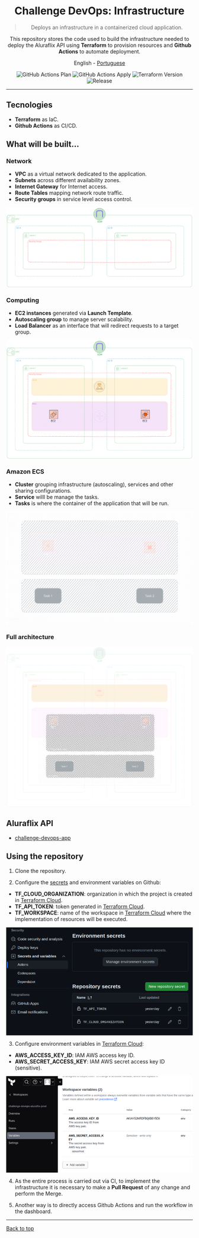 <a id="top"></a>

<div align="center">

# Challenge DevOps: Infrastructure

> Deploys an infrastructure in a containerized cloud application.

This repository stores the code used to build the infrastructure needed to deploy the Aluraflix API using **Terraform** to provision resources and **Github Actions** to automate deployment.

<a>English</a> -
<a href="./README_pt-br.md">Portuguese</a>

</div>

<div align="center" >

![GitHub Actions Plan](https://img.shields.io/github/actions/workflow/status/jeff-pedro/challenge-devops-infra/terraform-plan.yml?event=pull_request&style=flat-square&logo=github-actions&label=plan)
![GitHub Actions Apply](https://img.shields.io/github/actions/workflow/status/jeff-pedro/challenge-devops-infra/terraform-apply.yml?branch=main&event=pull_request&style=flat-square&logo=github-actions&label=apply)
![Terraform Version](https://img.shields.io/badge/terraform-v1.7.1-blueviolet?logo=terraform)
![Release](https://img.shields.io/github/v/release/jeff-pedro/challenge-devops-infra?display_name=tag&include_prereleases&style=flat-square)

</div>

---

## Tecnologies

- **Terraform** as IaC.
- **Github Actions** as CI/CD.

## What will be built...

### Network

- **VPC** as a virtual network dedicated to the application.
- **Subnets** across different availability zones.
- **Internet Gateway** for Internet access.
- **Route Tables** mapping network route traffic.
- **Security groups** in service level access control.

<div align="center" >
  <img src="/docs/img/vpc.svg"  alt="imagem da arquitetura da vpc" align="center"/>
</div>

### Computing

- **EC2 instances** generated via **Launch Template**.
- **Autoscaling group** to manage server scalability.
- **Load Balancer** as an interface that will redirect requests to a target group.

<div align="center" >
  <img src="/docs/img/ec2.svg"  alt="imagem da arquitetura da ec2" align="center"/>
</div>

### Amazon ECS

- **Cluster** grouping infrastructure (autoscaling), services and other sharing configurations.
- **Service** willl be manage the tasks.
- **Tasks** is where the container of the application that will be run.

<div align="center" >
  <img src="/docs/img/ecs.svg"  alt="imagem da arquitetura da ecs" align="center"/>
</div>

### Full architecture

<div align="center" >
  <img src="/docs/img/architecture-v1.svg"  alt="arquitetura da infraestrutura" align="center"/>
</div>

## Aluraflix API

- [challenge-devops-app](https://github.com/jeff-pedro/challenge-devops-app)

## Using the repository

1. Clone the repository.

2. Configure the [secrets](https://docs.github.com/pt/actions/security-guides/using-secrets-in-github-actions) and environment variables on Github:

- **TF_CLOUD_ORGANIZATION**: organization in which the project is created in [Terraform Cloud](https://app.terraform.io/app).
- **TF_API_TOKEN**: token generated in [Terraform Cloud](https://app.terraform.io/app).
- **TF_WORKSPACE**: name of the workspace in [Terraform Cloud](https://app.terraform.io/app) where the implementation of resources will be executed.

<div align="center" >
  <img src="/docs/img/github.jpg" width="600" align="center"/>
</div>

3. Configure environment variables in [Terraform Cloud](https://app.terraform.io/app):

- **AWS_ACCESS_KEY_ID**: IAM AWS access key ID.
- **AWS_SECRET_ACCESS_KEY**: IAM AWS secret access key ID (sensitive).

<div align="center" >
  <img src="/docs/img/terraform.jpg" width="600" align="center"/>
</div>

4. As the entire process is carried out via CI, to implement the infrastructure it is necessary to make a **Pull Request** of any change and perform the Merge.

5. Another way is to directly access Github Actions and run the workflow in the dashboard.


---

[Back to top](#top)
